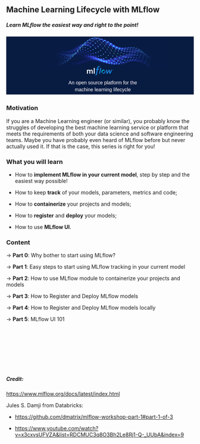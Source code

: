 ## Machine Learning Lifecycle with MLflow
##### Learn MLflow the easiest way and right to the point!
<img src="https://raw.githubusercontent.com/Isaac4real/MLflow_Experiment/master/Part1-%20MLflow%20Tracking/Images/MLflow.png" width="1000">


### Motivation
If you are a Machine Learning engineer (or similar), you probably know the struggles of
developing the best machine learning service or platform that meets the requirements of
 both your data science and software engineering teams. Maybe you have probably even heard 
 of MLflow before but never actually used it. If that is the case, this series is right for you! 

### What you will learn
* How to **implement MLflow in your current model**, 
step by step and the easiest way possible!

* How to keep **track** of your models, parameters, metrics and code;

* How to **containerize** your projects and models;

* How to **register** and **deploy** your models;

* How to use **MLflow UI**.

### Content
-> **Part 0**: Why bother to start using MLflow?

-> **Part 1**: Easy steps to start using MLflow tracking in your current model

-> **Part 2**: How to use MLflow module to containerize your projects and models

-> **Part 3**: How to Register and Deploy MLflow models

-> **Part 4**: How to Register and Deploy MLflow models locally

-> **Part 5**: MLflow UI 101


&nbsp;

&nbsp;

&nbsp; 

&nbsp; 


##### Credit:

https://www.mlflow.org/docs/latest/index.html

Jules S. Damji from Databricks:

* https://github.com/dmatrix/mlflow-workshop-part-1#part-1-of-3

* https://www.youtube.com/watch?v=x3cxvsUFVZA&list=RDCMUC3q8O3Bh2Le8Rj1-Q-_UUbA&index=9
